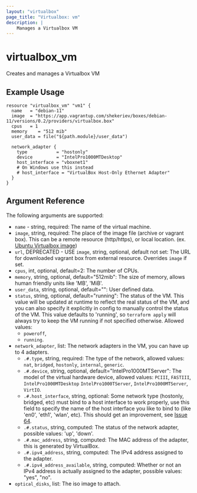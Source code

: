 ```yaml
---
layout: "virtualbox"
page_title: "Virtualbox: vm"
description: |
    Manages a Virtualbox VM
---
```


# virtualbox_vm

Creates and manages a Virtualbox VM

## Example Usage

```hcl
resource "virtualbox_vm" "vm1" {
  name   = "debian-11"
  image  = "https://app.vagrantup.com/shekeriev/boxes/debian-11/versions/0.2/providers/virtualbox.box"
  cpus   = 1
  memory    = "512 mib"
  user_data = file("${path.module}/user_data")

  network_adapter {
    type           = "hostonly"
    device         = "IntelPro1000MTDesktop"
    host_interface = "vboxnet1"
    # On Windows use this instead
    # host_interface = "VirtualBox Host-Only Ethernet Adapter"
  }
}
```

## Argument Reference

The following arguments are supported:

- `name` - string, required: The name of the virtual machine.
- `image`, string, required: The place of the image file (archive or vagrant
  box).
  This can be a remote resource (http/https), or local location. (ex. [Ubuntu Virtualbox image](https://github.com/ccll/terraform-provider-virtualbox-images/releases))
- `url`, DEPRECATED - USE `image`, string, optional, default not set: The URL
  for downloaded vagrant box from external resource. Overrides `image` if set.
- `cpus`, int, optional, default=2: The number of CPUs.
- `memory`, string, optional, default="512mib": The size of memory, allows human
  friendly units like 'MB', 'MiB'.
- `user_data`, string, optional, default="": User defined data.
- `status`, string, optional, default="running": The status of the VM. This
  value will be updated at runtime to reflect the real status of the VM,
  and you can also specify it explicitly in config to manually control the
  status of the VM. This value defaults to 'running', so `terraform apply` will
  always try to keep the VM running if not specified otherwise. Allowed values:
  - `poweroff`,
  - `running`.
- `network_adapter`, list: The network adapters in the VM, you can have up to 4
  adapters.
  - `.#.type`, string, required: The type of the network, allowed values: `nat`,
    `bridged`, `hostonly`, `internal`, `generic`.
  - `.#.device`, string, optional, default="IntelPro1000MTServer": The model of
    the virtual hardware device, allowed values: `PCIII`, `FASTIII`,
    `IntelPro1000MTDesktop` `IntelPro1000TServer`, `IntelPro1000MTServer`, `VirtIO`.
  - `.#.host_interface`, string, optional: Some network type (hostonly,
    bridged, etc) must bind to a host interface to work properly, use this field
    to specify the name of the host interface you like to bind to (like 'en0',
    'eth1', 'wlan', etc). This should get an improvement, see [Issue 64](https://github.com/terra-farm/terraform-provider-virtualbox/issues/64).
  - `.#.status`, string, computed: The status of the network adapter, possible
    values: 'up', 'down'.
  - `.#.mac_address`, string, computed: The MAC address of the adapter, this is
    generated by VirtualBox.
  - `.#.ipv4_address`, string, computed: The IPv4 address assigned to the
    adapter.
  - `.#.ipv4_address_available`, string, computed: Whether or not an IPv4 address is actually assigned to the adapter, possible values: "yes", "no".
- `optical_disks`, list: The iso image to attach.
